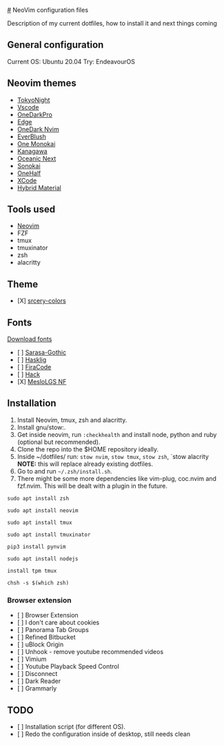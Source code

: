 [#](#) NeoVim configuration files

Description of my current dotfiles, how to install it and next things coming

## General configuration

Current OS: Ubuntu 20.04
Try: EndeavourOS

## Neovim themes

* [TokyoNight](https://github.com/ghifarit53/tokyonight-vim)
* [Vscode](https://github.com/Mofiqul/vscode.nvim)
* [OneDarkPro](https://github.com/olimorris/onedarkpro.nvim)
* [Edge](https://github.com/sainnhe/edge)
* [OneDark Nvim](https://github.com/navarasu/onedark.nvim)
* [EverBlush](https://github.com/Everblush/everblush.vim)
* [One Monokai](https://github.com/cpea2506/one_monokai.nvim)
* [Kanagawa](https://github.com/rebelot/kanagawa.nvim)
* [Oceanic Next](https://github.com/mhartington/oceanic-next)
* [Sonokai](https://github.com/sainnhe/sonokai)
* [OneHalf](https://github.com/sonph/onehalf)
* [XCode](https://github.com/arzg/vim-colors-xcode)
* [Hybrid Material](https://github.com/kristijanhusak/vim-hybrid-material)

## Tools used

* [Neovim](neovim.io)
* FZF
* tmux
* tmuxinator
* zsh
* alacritty

## Theme

* \[X] [srcery-colors](https://srcery-colors.github.io/)

## Fonts

[Download fonts](https://www.nerdfonts.com/font-downloads)

* \[ ] [Sarasa-Gothic](https://github.com/be5invis/Sarasa-Gothic)
* \[ ] [Hasklig](https://github.com/i-tu/Hasklig)
* \[ ] [FiraCode](https://github.com/tonsky/FiraCode)
* \[ ] [Hack](https://github.com/source-foundry/Hack)
* \[X] [MesloLGS NF](https://github.com/romkatv/dotfiles-public/blob/master/.local/share/fonts/NerdFonts/MesloLGS%20NF%20Regular.ttf)

## Installation

1. Install Neovim, tmux, zsh and alacritty.
2. Install gnu/stow:.
3. Get inside neovim, run `:checkhealth` and install node, python and ruby (optional but recommended).
4. Clone the repo into the $HOME repository ideally.
5. Inside ~/dotfiles/ run: `stow nvim`, `stow tmux`, `stow zsh`, \`stow alacrity **NOTE:** this will replace already existing dotfiles.
6. Go to and run `~/.zsh/install.sh`.
7. There might be some more dependencies like vim-plug, coc.nvim and fzf.nvim. This will be dealt with a plugin in the future.

<!---->

    sudo apt install zsh

    sudo apt install neovim

    sudo apt install tmux

    sudo apt install tmuxinator

    pip3 install pynvim

    sudo apt install nodejs

    install tpm tmux

    chsh -s $(which zsh)

### Browser extension

* \[ ] Browser Extension
* \[ ] I don't care about cookies
* \[ ] Panorama Tab Groups
* \[ ] Refined Bitbucket
* \[ ] uBlock Origin
* \[ ] Unhook - remove youtube recommended videos
* \[ ] Vimium
* \[ ] Youtube Playback Speed Control
* \[ ] Disconnect
* \[ ] Dark Reader
* \[ ] Grammarly

## TODO

* \[ ] Installation script (for different OS).
* \[ ] Redo the configuration inside of desktop, still needs clean
